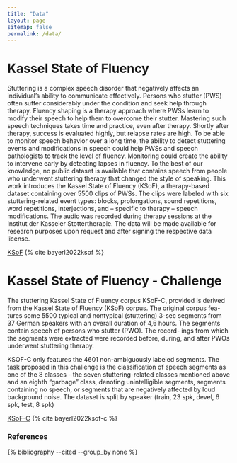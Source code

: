 ```yaml
---
title: "Data"
layout: page
sitemap: false
permalink: /data/
---
```


# Kassel State of Fluency

Stuttering is a complex speech disorder that negatively affects an individual’s ability to communicate effectively.
Persons who stutter (PWS) often suffer considerably under the condition and seek help through therapy.
Fluency shaping is a therapy approach where PWSs learn to modify their speech to help them to overcome their stutter.
Mastering such speech techniques takes time and practice, even after therapy.
Shortly after therapy, success is evaluated highly, but relapse rates are high.
To be able to monitor speech behavior over a long time, the ability to detect stuttering events and modifications in speech could help PWSs and speech pathologists to track the level of fluency.
Monitoring could create the ability to intervene early by detecting lapses in fluency.
To the best of our knowledge, no public dataset is available that contains speech from people who underwent stuttering therapy that changed the style of speaking.
This work introduces the Kassel State of Fluency (KSoF), a therapy-based dataset containing over 5500 clips of PWSs.
The clips were labeled with six stuttering-related event types: blocks, prolongations, sound repetitions, word repetitions, interjections, and – specific to therapy – speech modifications.
The audio was recorded during therapy sessions at the Institut der Kasseler Stottertherapie.
The data will be made available for research purposes upon request and after signing the respective data license.

[KSoF](https://zenodo.org/records/6801844) {% cite bayerl2022ksof %}


# Kassel State of Fluency - Challenge

The stuttering Kassel State of Fluency corpus KSoF-C, provided is derived from
the Kassel State of Fluency (KSoF) corpus. The original corpus fea-
tures some 5500 typical and nontypical (stuttering) 3-sec segments
from 37 German speakers with an overall duration of 4,6 hours. The
segments contain speech of persons who stutter (PWO). The record-
ings from which the segments were extracted were recorded before,
during, and after PWOs underwent stuttering therapy.

KSOF-C only features the 4601 non-ambiguously labeled segments.
The task proposed in this challenge is the classification of speech
segments as one of the 8 classes - the seven stuttering-related classes
mentioned above and an eighth “garbage” class, denoting unintelligible segments, segments containing no speech, or segments that
are negatively affected by loud background noise. The dataset is split by speaker (train, 23 spk, devel, 6 spk, test, 8 spk)

[KSoF-C](https://zenodo.org/records/6801844) {% cite bayerl2022ksof-c %}


### References

{% bibliography --cited --group_by none %}